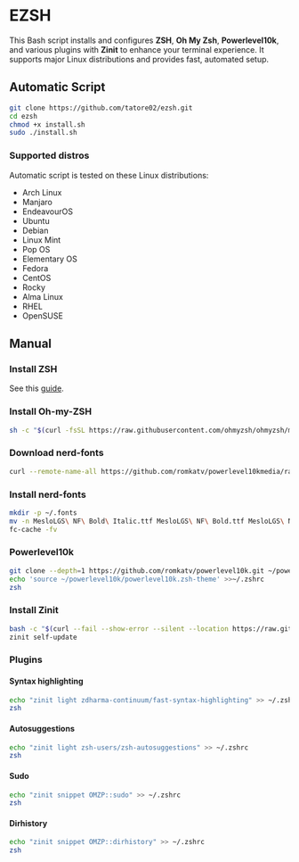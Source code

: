 # EZSH
This Bash script installs and configures **ZSH**, **Oh My Zsh**, **Powerlevel10k**, and various plugins with **Zinit** to enhance your terminal experience. It supports major Linux distributions and provides fast, automated setup.

## Automatic Script
```bash
git clone https://github.com/tatore02/ezsh.git
cd ezsh
chmod +x install.sh
sudo ./install.sh
```

### Supported distros
Automatic script is tested on these Linux distributions:
- Arch Linux
- Manjaro
- EndeavourOS
- Ubuntu
- Debian
- Linux Mint
- Pop OS
- Elementary OS
- Fedora
- CentOS
- Rocky
- Alma Linux
- RHEL
- OpenSUSE

## Manual
### Install ZSH
See this [guide](https://github.com/ohmyzsh/ohmyzsh/wiki/Installing-ZSH).
### Install Oh-my-ZSH
```bash
sh -c "$(curl -fsSL https://raw.githubusercontent.com/ohmyzsh/ohmyzsh/master/tools/install.sh)"
```
### Download nerd-fonts
```bash
curl --remote-name-all https://github.com/romkatv/powerlevel10kmedia/raw/master/{MesloLGS%20NF%20Regular.ttf,MesloLGS%20NF%20Bold.ttf,MesloLGS%20NF%20Italic.ttf,MesloLGS%20NF%20Bold%20Italic.ttf}
```
### Install nerd-fonts
```bash
mkdir -p ~/.fonts
mv -n MesloLGS\ NF\ Bold\ Italic.ttf MesloLGS\ NF\ Bold.ttf MesloLGS\ NF\ Italic.ttf MesloLGS\ NF\ Regular.ttf ~/.fonts
fc-cache -fv
```
### Powerlevel10k
```bash
git clone --depth=1 https://github.com/romkatv/powerlevel10k.git ~/powerlevel10k
echo 'source ~/powerlevel10k/powerlevel10k.zsh-theme' >>~/.zshrc
zsh
```

### Install Zinit
```bash
bash -c "$(curl --fail --show-error --silent --location https://raw.githubusercontent.com/zdharma-continuum/zinit/HEAD/scripts/install.sh)"
zinit self-update
```
### Plugins
#### Syntax highlighting
```bash
echo "zinit light zdharma-continuum/fast-syntax-highlighting" >> ~/.zshrc
zsh
```
#### Autosuggestions
```bash
echo "zinit light zsh-users/zsh-autosuggestions" >> ~/.zshrc
zsh
```
#### Sudo
```bash
echo "zinit snippet OMZP::sudo" >> ~/.zshrc
zsh
```
#### Dirhistory
```bash
echo "zinit snippet OMZP::dirhistory" >> ~/.zshrc
zsh
```

